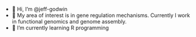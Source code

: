 - 👋 Hi, I’m @jeff-godwin
- 👀 My area of interest is in gene regulation mechanisms. Currently I work in functional genomics and genome assembly.
- 🌱 I’m currently learning R programming


<!---
jeff-godwin/jeff-godwin is a ✨ special ✨ repository because its `README.md` (this file) appears on your GitHub profile.
You can click the Preview link to take a look at your changes.
--->
